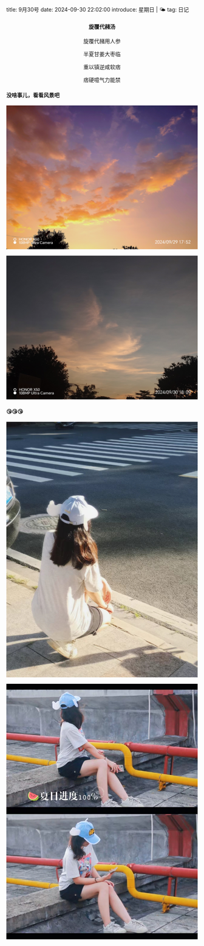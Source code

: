 title: 9月30号
date: 2024-09-30 22:02:00
introduce: 星期日 | 🌤️
tag: 日记

<h4 align="center">旋覆代赭汤</h4>

<p align="center">旋覆代赭用人参</p> 
<p align="center">半夏甘姜大枣临</p>
<p align="center">重以镇逆咸软痞</p>
<p align="center">痞硬噫气力能禁</p>

#### 没啥事儿，看看风景吧

![1](/static/img/2024/9/30/1.jpg)

![2](/static/img/2024/9/30/2.jpg)

#### 😘😘😘

![3](/static/img/2024/9/30/3.jpg)

![4](/static/img/2024/9/30/4.jpg)

